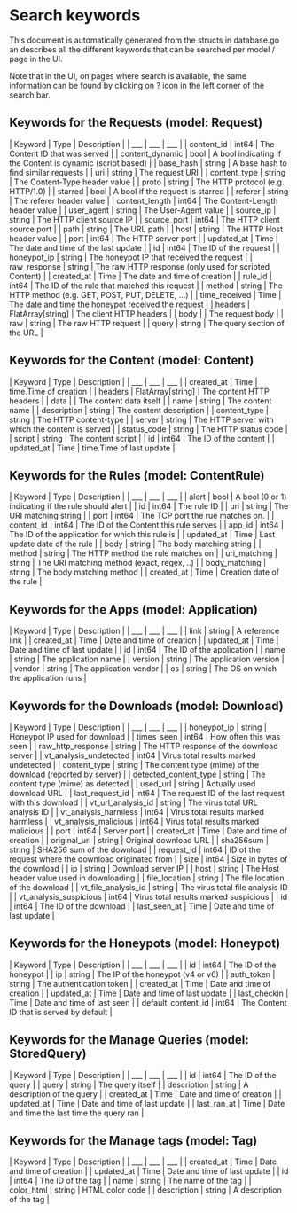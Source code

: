 

# Search keywords

This document is automatically generated from the structs in database.go
an describes all the different keywords that can be searched per model /
page in the UI.

Note that in the UI, on pages where search is available, the same
information can be found by clicking on ? icon in the left corner of
the search bar.

## Keywords for the Requests (model: Request)

| Keyword | Type | Description |
| ___ | ___ | ___ |
| content_id | int64 | The Content ID that was served |
| content_dynamic | bool | A bool indicating if the Content is dynamic (script based) |
| base_hash | string | A base hash to find similar requests |
| uri | string | The request URI |
| content_type | string | The Content-Type header value |
| proto | string | The HTTP protocol (e.g. HTTP/1.0) |
| starred | bool | A bool if the request is starred |
| referer | string | The referer header value |
| content_length | int64 | The Content-Length header value |
| user_agent | string | The User-Agent value |
| source_ip | string | The HTTP client source IP |
| source_port | int64 | The HTTP client source port |
| path | string | The URL path |
| host | string | The HTTP Host header value |
| port | int64 | The HTTP server port |
| updated_at | Time | The date and time of the last update |
| id | int64 | The ID of the request |
| honeypot_ip | string | The honeypot IP that received the request |
| raw_response | string | The raw HTTP response (only used for scripted Content) |
| created_at | Time | The date and time of creation |
| rule_id | int64 | The ID of the rule that matched this request |
| method | string | The HTTP method (e.g. GET, POST, PUT, DELETE, ...) |
| time_received | Time | The date and time the honeypot received the request |
| headers | FlatArray[string] | The client HTTP headers |
| body |  | The request body |
| raw | string | The raw HTTP request |
| query | string | The query section of the URL |


## Keywords for the Content (model: Content)

| Keyword | Type | Description |
| ___ | ___ | ___ |
| created_at | Time | time.Time of creation |
| headers | FlatArray[string] | The content HTTP headers |
| data |  | The content data itself |
| name | string | The content name |
| description | string | The content description |
| content_type | string | The HTTP content-type |
| server | string | The HTTP server with which the content is served |
| status_code | string | The HTTP status code |
| script | string | The content script |
| id | int64 | The ID of the content |
| updated_at | Time | time.Time of last update |


## Keywords for the Rules (model: ContentRule)

| Keyword | Type | Description |
| ___ | ___ | ___ |
| alert | bool | A bool (0 or 1) indicating if the rule should alert |
| id | int64 | The rule ID |
| uri | string | The URI matching string |
| port | int64 | The TCP port the rue matches on. |
| content_id | int64 | The ID of the Content this rule serves |
| app_id | int64 | The ID of the application for which this rule is |
| updated_at | Time | Last update date of the rule |
| body | string | The body matching string |
| method | string | The HTTP method the rule matches on |
| uri_matching | string | The URI matching method (exact, regex, ..) |
| body_matching | string | The body matching method |
| created_at | Time | Creation date of the rule |


## Keywords for the Apps (model: Application)

| Keyword | Type | Description |
| ___ | ___ | ___ |
| link | string | A reference link |
| created_at | Time | Date and time of creation |
| updated_at | Time | Date and time of last update |
| id | int64 | The ID of the application |
| name | string | The application name |
| version | string | The application version |
| vendor | string | The application vendor |
| os | string | The OS on which the application runs |


## Keywords for the Downloads (model: Download)

| Keyword | Type | Description |
| ___ | ___ | ___ |
| honeypot_ip | string | Honeypot IP used for download |
| times_seen | int64 | How often this was seen |
| raw_http_response | string | The HTTP response of the download server |
| vt_analysis_undetected | int64 | Virus total results marked undetected |
| content_type | string | The content type (mime) of the download (reported by server) |
| detected_content_type | string | The content type (mime) as detected |
| used_url | string | Actually used download URL |
| last_request_id | int64 | The request ID of the last request with this download |
| vt_url_analysis_id | string | The virus total URL analysis ID |
| vt_analysis_harmless | int64 | Virus total results marked harmless |
| vt_analysis_malicious | int64 | Virus total results marked malicious |
| port | int64 | Server port |
| created_at | Time | Date and time of creation |
| original_url | string | Original download URL |
| sha256sum | string | SHA256 sum of the download |
| request_id | int64 | ID of the request where the download originated from |
| size | int64 | Size in bytes of the download |
| ip | string | Download server IP |
| host | string | The Host header value used in downloading |
| file_location | string | The file location of the download |
| vt_file_analysis_id | string | The virus total file analysis ID |
| vt_analysis_suspicious | int64 | Virus total results marked suspicious |
| id | int64 | The ID of the download |
| last_seen_at | Time | Date and time of last update |


## Keywords for the Honeypots (model: Honeypot)

| Keyword | Type | Description |
| ___ | ___ | ___ |
| id | int64 | The ID of the honeypot |
| ip | string | The IP of the honeypot (v4 or v6) |
| auth_token | string | The authentication token |
| created_at | Time | Date and time of creation |
| updated_at | Time | Date and time of last update |
| last_checkin | Time | Date and time of last seen |
| default_content_id | int64 | The Content ID that is served by default |


## Keywords for the Manage Queries (model: StoredQuery)

| Keyword | Type | Description |
| ___ | ___ | ___ |
| id | int64 | The ID of the query |
| query | string | The query itself |
| description | string | A description of the query |
| created_at | Time | Date and time of creation |
| updated_at | Time | Date and time of last update |
| last_ran_at | Time | Date and time the last time the query ran |


## Keywords for the Manage tags (model: Tag)

| Keyword | Type | Description |
| ___ | ___ | ___ |
| created_at | Time | Date and time of creation |
| updated_at | Time | Date and time of last update |
| id | int64 | The ID of the tag |
| name | string | The name of the tag |
| color_html | string | HTML color code |
| description | string | A description of the tag |


